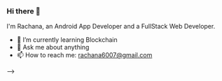 ### Hi there 👋

I'm Rachana, an Android App Developer and a FullStack Web Developer.

- 🌱 I’m currently learning Blockchain
- 💬 Ask me about anything
- 📫 How to reach me: rachana6007@gmail.com

-->
